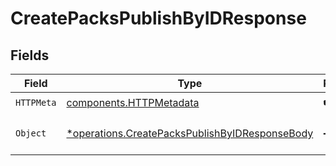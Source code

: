 # CreatePacksPublishByIDResponse


## Fields

| Field                                                                                                           | Type                                                                                                            | Required                                                                                                        | Description                                                                                                     |
| --------------------------------------------------------------------------------------------------------------- | --------------------------------------------------------------------------------------------------------------- | --------------------------------------------------------------------------------------------------------------- | --------------------------------------------------------------------------------------------------------------- |
| `HTTPMeta`                                                                                                      | [components.HTTPMetadata](../../models/components/httpmetadata.md)                                              | :heavy_check_mark:                                                                                              | N/A                                                                                                             |
| `Object`                                                                                                        | [*operations.CreatePacksPublishByIDResponseBody](../../models/operations/createpackspublishbyidresponsebody.md) | :heavy_minus_sign:                                                                                              | a list of PublishPackResponse objects                                                                           |